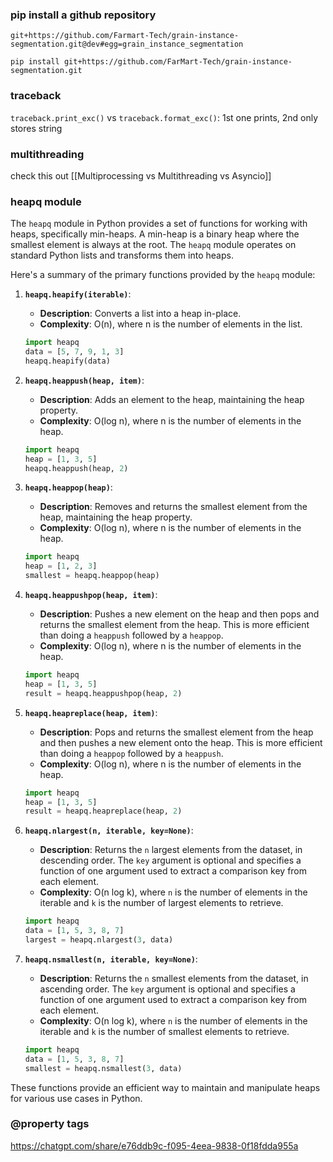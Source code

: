 
### pip install a github repository

`git+https://github.com/Farmart-Tech/grain-instance-segmentation.git@dev#egg=grain_instance_segmentation`

`pip install git+https://github.com/FarMart-Tech/grain-instance-segmentation.git`


### traceback

`traceback.print_exc()` vs `traceback.format_exc()`: 1st one prints, 2nd only stores string


### multithreading
check this out [[Multiprocessing vs Multithreading vs Asyncio]]


### heapq module

The `heapq` module in Python provides a set of functions for working with heaps, specifically min-heaps. A min-heap is a binary heap where the smallest element is always at the root. The `heapq` module operates on standard Python lists and transforms them into heaps.

Here's a summary of the primary functions provided by the `heapq` module:

1. **`heapq.heapify(iterable)`**:
   - **Description**: Converts a list into a heap in-place.
   - **Complexity**: O(n), where n is the number of elements in the list.

   ```python
   import heapq
   data = [5, 7, 9, 1, 3]
   heapq.heapify(data)
   ```

2. **`heapq.heappush(heap, item)`**:
   - **Description**: Adds an element to the heap, maintaining the heap property.
   - **Complexity**: O(log n), where n is the number of elements in the heap.

   ```python
   import heapq
   heap = [1, 3, 5]
   heapq.heappush(heap, 2)
   ```

3. **`heapq.heappop(heap)`**:
   - **Description**: Removes and returns the smallest element from the heap, maintaining the heap property.
   - **Complexity**: O(log n), where n is the number of elements in the heap.

   ```python
   import heapq
   heap = [1, 2, 3]
   smallest = heapq.heappop(heap)
   ```

4. **`heapq.heappushpop(heap, item)`**:
   - **Description**: Pushes a new element on the heap and then pops and returns the smallest element from the heap. This is more efficient than doing a `heappush` followed by a `heappop`.
   - **Complexity**: O(log n), where n is the number of elements in the heap.

   ```python
   import heapq
   heap = [1, 3, 5]
   result = heapq.heappushpop(heap, 2)
   ```

5. **`heapq.heapreplace(heap, item)`**:
   - **Description**: Pops and returns the smallest element from the heap and then pushes a new element onto the heap. This is more efficient than doing a `heappop` followed by a `heappush`.
   - **Complexity**: O(log n), where n is the number of elements in the heap.

   ```python
   import heapq
   heap = [1, 3, 5]
   result = heapq.heapreplace(heap, 2)
   ```

6. **`heapq.nlargest(n, iterable, key=None)`**:
   - **Description**: Returns the `n` largest elements from the dataset, in descending order. The `key` argument is optional and specifies a function of one argument used to extract a comparison key from each element.
   - **Complexity**: O(n log k), where `n` is the number of elements in the iterable and `k` is the number of largest elements to retrieve.

   ```python
   import heapq
   data = [1, 5, 3, 8, 7]
   largest = heapq.nlargest(3, data)
   ```

7. **`heapq.nsmallest(n, iterable, key=None)`**:
   - **Description**: Returns the `n` smallest elements from the dataset, in ascending order. The `key` argument is optional and specifies a function of one argument used to extract a comparison key from each element.
   - **Complexity**: O(n log k), where `n` is the number of elements in the iterable and `k` is the number of smallest elements to retrieve.

   ```python
   import heapq
   data = [1, 5, 3, 8, 7]
   smallest = heapq.nsmallest(3, data)
   ```

These functions provide an efficient way to maintain and manipulate heaps for various use cases in Python.



### @property tags

https://chatgpt.com/share/e76ddb9c-f095-4eea-9838-0f18fdda955a



### 